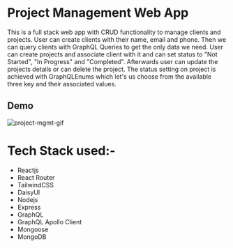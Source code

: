 # Project Management Web App

This is a full stack web app with CRUD functionality to manage clients and projects. 
User can create clients with their name, email and phone. Then we can query clients with GraphQL Queries to get the only data we need.
User can create projects and associate client with it and can set status to "Not Started", "In Progress" and "Completed". Afterwards user can update the projects details or can delete the project.
The status setting on project is achieved with GraphQLEnums which let's us choose from the available three key and their associated values.

## Demo
![project-mgmt-gif](https://github.com/dipanshu18/graphql_project_mgmt/assets/88198352/aa5bb72a-7ff9-4e24-b417-89dedacc4520)

# Tech Stack used:-
- Reactjs
- React Router
- TailwindCSS
- DaisyUI
- Nodejs
- Express
- GraphQL
- GraphQL Apollo Client
- Mongoose
- MongoDB
